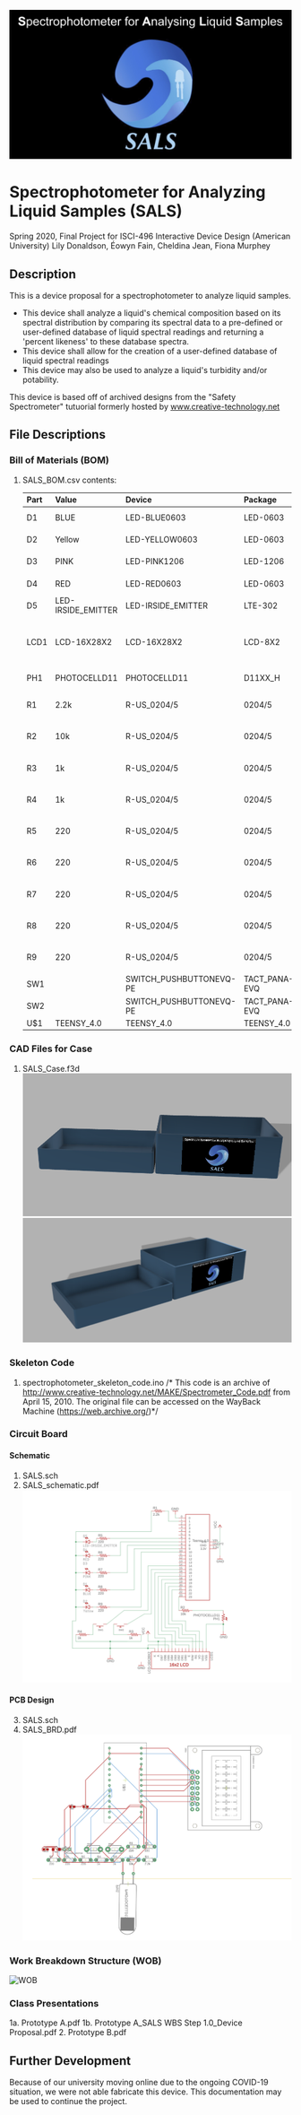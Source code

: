 ![SALS](logo.png)
# Spectrophotometer for Analyzing Liquid Samples (SALS)
Spring 2020, Final Project for ISCI-496 Interactive Device Design (American University)
Lily Donaldson, Éowyn Fain, Cheldina Jean, Fiona Murphey

## Description
This is a device proposal for a spectrophotometer to analyze liquid samples. 

* This device shall analyze a liquid's chemical composition based on its spectral distribution by comparing its spectral data to a pre-defined or user-defined database of liquid spectral readings and returning a 'percent likeness' to these database spectra.
* This device shall allow for the creation of a user-defined database of liquid spectral readings
* This device may also be used to analyze a liquid's turbidity and/or potability.

This device is based off of archived designs from the "Safety Spectrometer" tutuorial formerly hosted by www.creative-technology.net

## File Descriptions
### Bill of Materials (BOM)
1. SALS_BOM.csv
	contents:

	|Part|Value             |Device                 |Package      |Description                               |
	|----|------------------|-----------------------|-------------|------------------------------------------|
	|D1  |BLUE              |LED-BLUE0603           |LED-0603     |Blue SMD LED                              |
	|D2  |Yellow            |LED-YELLOW0603         |LED-0603     |Yellow SMD LED                            |
	|D3  |PINK              |LED-PINK1206           |LED-1206     |Pink SMD LED                              |
	|D4  |RED               |LED-RED0603            |LED-0603     |Red SMD LED                               |
	|D5  |LED-IRSIDE_EMITTER|LED-IRSIDE_EMITTER     |LTE-302      |Infrared LED (IR)                         |
	|LCD1|LCD-16X28X2       |LCD-16X28X2            |LCD-8X2      |Standard text-only 16x2 parallel input LCD|
	|PH1 |PHOTOCELLD11      |PHOTOCELLD11           |D11XX_H      |Photo Sensor                              |
	|R1  |2.2k              |R-US_0204/5            |0204/5       |RESISTOR, American symbol                 |
	|R2  |10k               |R-US_0204/5            |0204/5       |RESISTOR, American symbol                 |
	|R3  |1k                |R-US_0204/5            |0204/5       |RESISTOR, American symbol                 |
	|R4  |1k                |R-US_0204/5            |0204/5       |RESISTOR, American symbol                 |
	|R5  |220               |R-US_0204/5            |0204/5       |RESISTOR, American symbol                 |
	|R6  |220               |R-US_0204/5            |0204/5       |RESISTOR, American symbol                 |
	|R7  |220               |R-US_0204/5            |0204/5       |RESISTOR, American symbol                 |
	|R8  |220               |R-US_0204/5            |0204/5       |RESISTOR, American symbol                 |
	|R9  |220               |R-US_0204/5            |0204/5       |RESISTOR, American symbol                 |
	|SW1 |                  |SWITCH_PUSHBUTTONEVQ-PE|TACT_PANA-EVQ|Buttons                                   |
	|SW2 |                  |SWITCH_PUSHBUTTONEVQ-PE|TACT_PANA-EVQ|Buttons                                   |
	|U$1 |TEENSY_4.0        |TEENSY_4.0             |TEENSY_4.0   |                                          |


### CAD Files for Case
1. SALS_Case.f3d
![Case Fusion 360 File](SALS_Case1.png)
![Case Fusion 360 File](SALS_Case2.png)

### Skeleton Code
1. spectrophotometer_skeleton_code.ino
/* This code is an archive of http://www.creative-technology.net/MAKE/Spectrometer_Code.pdf 
from April 15, 2010. The original file can be accessed on the WayBack Machine (https://web.archive.org/)*/

### Circuit Board
#### Schematic
1. SALS.sch
2. SALS_schematic.pdf
![schematic](SALS_schematic.png)
#### PCB Design
3. SALS.sch
4. SALS_BRD.pdf
![pcb file](SALS_BRD.png)

### Work Breakdown Structure (WOB)
![WOB](WOB.svg)

### Class Presentations
1a. Prototype A.pdf
1b. Prototype A_SALS WBS Step 1.0_Device Proposal.pdf
2. Prototype B.pdf

## Further Development
Because of our university moving online due to the ongoing COVID-19 situation, we were not able fabricate this device. 
This documentation may be used to continue the project.

